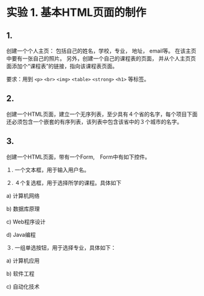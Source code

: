 # 实验 1. 基本HTML页面的制作

## 1.	
创建一个个人主页： 包括自己的姓名，学校，专业， 地址， email等。 在该主页中要有一张自己的照片。 另外，创建一个自己的课程表的页面， 并从个人主页页面添加个“课程表”的链接，指向该课程表页面。 

要求：用到  `<p>`  `<br>`  `<img>`  `<table>`  `<strong>`  `<h1>`  等标签。


## 2.	
创建一个HTML页面，建立一个无序列表，至少具有４个省的名字，每个项目下面还必须包含一个嵌套的有序列表，该列表中包含该省中的３个城市的名字。

## 3.

创建一个HTML页面，带有一个Form,　Form中有如下控件。

１.	一个文本框，用于输入用户名。

２.	４个复选框，用于选择所学的课程。具体如下

a)	计算机网络

b)	数据库原理

c)	Web程序设计

d)	Java编程

３.	一组单选按钮，用于选择专业，具体如下：

a)	计算机应用

b)	软件工程

c)	自动化技术



